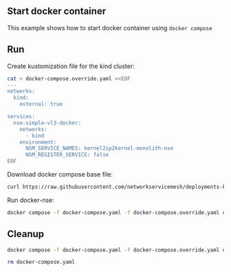 ## Start docker container

This example shows how to start docker container using `docker compose`

## Run

Create kustomization file for the kind cluster:
```bash
cat > docker-compose.override.yaml <<EOF
---
networks:
  kind:
    external: true

services:
  nse-simple-vl3-docker:
    networks:
      - kind
    environment:
      NSM_SERVICE_NAMES: kernel2ip2kernel-monolith-nse
      NSM_REGISTER_SERVICE: false
EOF
```

Download docker compose base file:
```bash
curl https://raw.githubusercontent.com/networkservicemesh/deployments-k8s/9928714207c4c41b6d70bde77dc5d5f66cb6ebfc/apps/nse-simple-vl3-docker/docker-compose.yaml -o docker-compose.yaml
```

Run docker-nse:
```bash
docker compose -f docker-compose.yaml -f docker-compose.override.yaml up -d
```

## Cleanup

```bash
docker compose -f docker-compose.yaml -f docker-compose.override.yaml down
```
```bash
rm docker-compose.yaml
```
